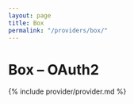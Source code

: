 ```yaml
---
layout: page
title: Box
permalink: "/providers/box/"
---
```

# Box – OAuth2

{% include provider/provider.md %}
